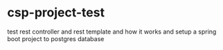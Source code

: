 # csp-project-test
test rest controller and rest template and how it works and setup a spring boot project to postgres database
